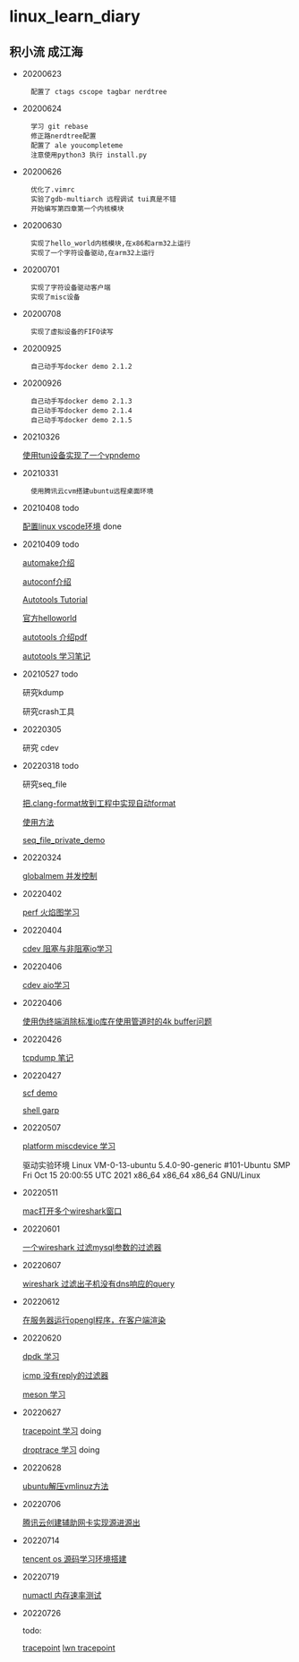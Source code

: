 # linux_learn_diary

## 积小流 成江海

* 20200623

  
        配置了 ctags cscope tagbar nerdtree


* 20200624


        学习 git rebase
        修正路nerdtree配置
        配置了 ale youcompleteme
        注意使用python3 执行 install.py


* 20200626


        优化了.vimrc
        实验了gdb-multiarch 远程调试 tui真是不错
        开始编写第四章第一个内核模块


* 20200630

    
        实现了hello_world内核模块,在x86和arm32上运行
        实现了一个字符设备驱动,在arm32上运行

* 20200701

        实现了字符设备驱动客户端
        实现了misc设备

* 20200708

        实现了虚拟设备的FIFO读写

* 20200925

        自己动手写docker demo 2.1.2

* 20200926

        自己动手写docker demo 2.1.3
        自己动手写docker demo 2.1.4
        自己动手写docker demo 2.1.5

* 20210326

    [使用tun设备实现了一个vpndemo](https://github.com/freelw/vpndemo)

* 20210331

        使用腾讯云cvm搭建ubuntu远程桌面环境

* 20210408 todo

    [配置linux vscode环境](https://code.visualstudio.com/docs/cpp/config-linux) done

* 20210409 todo

    [automake介绍](http://www.gnu.org/software/automake/manual/automake.html#Modernize-AM_005fINIT_005fAUTOMAKE-invocation)

    [autoconf介绍](https://www.gnu.org/savannah-checkouts/gnu/autoconf/manual/autoconf-2.70/autoconf.html#Top)

    [Autotools Tutorial](https://www.lrde.epita.fr/~adl/autotools.html)

    [官方helloworld](https://www.gnu.org/software/automake/manual/html_node/Hello-World.html#Hello-World)

    [autotools 介绍pdf](https://www.lrde.epita.fr/~adl/dl/autotools.pdf)

    [autotools 学习笔记](https://github.com/freelw/linux_learn_diary/blob/master/amhello/readme.md)

* 20210527 todo

    研究kdump

    研究crash工具

* 20220305

    研究 cdev

* 20220318 todo

    研究seq_file

    [把.clang-format放到工程中实现自动format](https://gitee.com/freelw/linux_learn_diary/blob/master/.clang-format)
    
    [使用方法](https://zhuanlan.zhihu.com/p/356143396)

    [seq_file_private_demo](https://gitee.com/freelw/linux_learn_diary/tree/master/seq_file_private_demo)

* 20220324 

    [globalmem 并发控制](https://gitee.com/freelw/linux_learn_diary/tree/master/cdev)

* 20220402

    [perf 火焰图学习](https://gitee.com/freelw/linux_learn_diary/tree/master/perf_flame)

* 20220404

    [cdev 阻塞与非阻塞io学习](https://gitee.com/freelw/linux_learn_diary/tree/master/cdev_fifo)

* 20220406

    [cdev aio学习](https://gitee.com/freelw/linux_learn_diary/tree/master/cdev_fifo_aio)

* 20220406

    [使用伪终端消除标准io库在使用管道时的4k buffer问题](https://gitee.com/freelw/linux_learn_diary/tree/master/pty_test)

* 20220426

    [tcpdump 笔记](https://gitee.com/freelw/linux_learn_diary/tree/master/tcpdump)

* 20220427

    [scf demo](https://gitee.com/freelw/linux_learn_diary/tree/master/scf)

    [shell garp](https://gitee.com/freelw/linux_learn_diary/tree/master/shell_garp)

* 20220507

    [platform miscdevice 学习](https://gitee.com/freelw/linux_learn_diary/tree/master/cdev_fifo_platform_misc)

    驱动实验环境
    Linux VM-0-13-ubuntu 5.4.0-90-generic #101-Ubuntu SMP Fri Oct 15 20:00:55 UTC 2021 x86_64 x86_64 x86_64 GNU/Linux

* 20220511

    [mac打开多个wireshark窗口](https://gitee.com/freelw/linux_learn_diary/tree/master/mac_multi_wireshark_window)

* 20220601

    [一个wireshark 过滤mysql参数的过滤器](https://gitee.com/freelw/linux_learn_diary/tree/master/wireshark_mysql)

* 20220607

    [wireshark 过滤出子机没有dns响应的query](https://gitee.com/freelw/linux_learn_diary/tree/master/wireshark_dns)

* 20220612

    [在服务器运行opengl程序，在客户端渲染](https://gitee.com/freelw/linux_learn_diary/tree/master/opengl_xforwarding)

* 20220620

    [dpdk 学习](https://gitee.com/freelw/linux_learn_diary/tree/master/dpdk_study)
    
    [icmp 没有reply的过滤器](https://gitee.com/freelw/linux_learn_diary/tree/master/wireshark_icmp)

    [meson 学习](https://gitee.com/freelw/linux_learn_diary/tree/master/meson_study)

* 20220627

    [tracepoint 学习](https://blog.csdn.net/rikeyone/article/details/116057261) doing

    [droptrace 学习](https://github.com/OpenCloudOS/nettrace/tree/future/droptrace) doing

* 20220628

    [ubuntu解压vmlinuz方法](https://gitee.com/freelw/linux_learn_diary/tree/master/ubuntu_vmlinux)

* 20220706

    [腾讯云创建辅助网卡实现源进源出](https://blog.csdn.net/LiWang112358/article/details/125647202?spm=1001.2014.3001.5502)

* 20220714

    [tencent os 源码学习环境搭建](https://gitee.com/freelw/linux_learn_diary/tree/master/linux_kernel_env)

* 20220719

    [numactl 内存速率测试](https://gitee.com/freelw/linux_learn_diary/tree/master/numactl)

* 20220726

    todo:
    
    [tracepoint](https://blog.csdn.net/u012849539/article/details/106771143)
    [lwn tracepoint](https://lwn.net/Articles/379903/)
